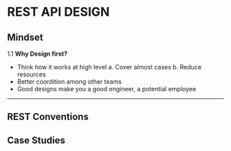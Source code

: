 # REST API DESIGN

## Mindset

1.1 **Why Design first?**

- Think how it works at high level
  a. Cover almost cases
  b. Reduce resources
- Better coordition among other teams
- Good designs make you a good engineer, a potential employee

---

## REST Conventions

## Case Studies
